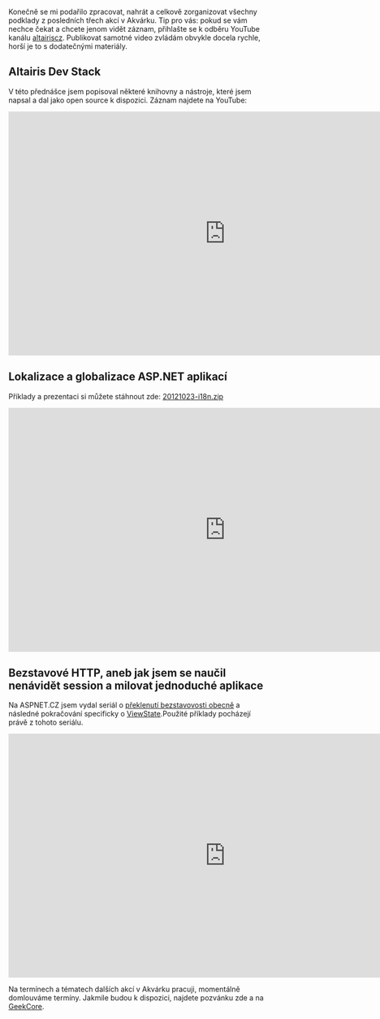 <!-- dcterms:identifier = aspnetcz#408 -->
<!-- dcterms:title = Altairis Dev Stack, internacionalizace a stavové HTTP - záznamy -->
<!-- dcterms:abstract = Konečně jsem dal dohromady záznamy z posledních třech akcí v Akvárku: Altairis Dev Stack, Lokalizace a globalizace v ASP.NET a Stavové HTTP. -->
<!-- np9:categoryId = 6 -->
<!-- x4w:category = Akce a události -->
<!-- np9:authorId = 1 -->
<!-- np9:authorEmail = michal.valasek@altairis.cz -->
<!-- dcterms:creator = Michal Altair Valášek -->
<!-- dcterms:created = 2012-11-10T15:38:01.257+01:00 -->
<!-- dcterms:dateAccepted = 2012-11-10T15:38:03+01:00 -->
<!-- x4w:pictureWidth = 150 -->
<!-- x4w:pictureHeight = 150 -->
<!-- x4w:pictureUrl = /perex-pictures/logo-altairis.png -->

Konečně se mi podařilo zpracovat, nahrát a celkově zorganizovat všechny podklady z posledních třech akcí v Akvárku. Tip pro vás: pokud se vám nechce čekat a chcete jenom vidět záznam, přihlašte se k odběru YouTube kanálu [altairiscz](http://www.youtube.com/altairiscz). Publikovat samotné video zvládám obvykle docela rychle, horší je to s dodatečnými materiály.

## Altairis Dev Stack

V této přednášce jsem popisoval některé knihovny a nástroje, které jsem napsal a dal jako open source k dispozici. Záznam najdete na YouTube:

<iframe width="853" height="480" src="http://www.youtube-nocookie.com/embed/UySAS5mtwyU" frameborder="0" allowfullscreen="allowfullscreen"></iframe>

## Lokalizace a globalizace ASP.NET aplikací

Příklady a prezentaci si můžete stáhnout zde: [20121023-i18n.zip](http://www.cdn.altairis.cz/Prednasky/20121023-i18n.zip)

<iframe width="853" height="480" src="http://www.youtube-nocookie.com/embed/LyHbPQs9z6A" frameborder="0" allowfullscreen="allowfullscreen"></iframe>

## Bezstavové HTTP, aneb jak jsem se naučil nenávidět session a milovat jednoduché aplikace

Na ASPNET.CZ jsem vydal seriál o [překlenutí bezstavovosti obecně](http://www.aspnet.cz/articles/190-stavove-http-jak-funguji-cookies-session-a-viewstate-a-proc-je-nepouzivat) a následné pokračování specificky o [ViewState](http://www.aspnet.cz/articles/235-viewstate-k-cemu-je-a-jak-ho-spravne-pouzivat).Použité příklady pocházejí právě z tohoto seriálu.

<iframe width="853" height="480" src="http://www.youtube-nocookie.com/embed/IdJD2FSRQWU" frameborder="0" allowfullscreen="allowfullscreen"></iframe>

Na termínech a tématech dalších akcí v Akvárku pracuji, momentálně domlouváme termíny. Jakmile budou k dispozici, najdete pozvánku zde a na [GeekCore](http://www.geekcore.cz/).